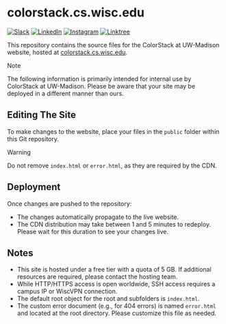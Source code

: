 # colorstack.cs.wisc.edu

[![Slack](https://img.shields.io/badge/slack-%23seatunnel-4f8eba?logo=slack)](https://join.slack.com/t/colorstackosu/shared_invite/zt-2pm3rbsc0-d25NkeW0B14YIEHclyJsVg)
[![LinkedIn](https://img.shields.io/badge/ColorStack%20at%20UW--Madison-0077B5?style=for-the-badge&logo=linkedin&logoColor=white&style=flat-square)](https://www.linkedin.com/company/colorstack-at-uw-madison)
[![Instagram](https://img.shields.io/badge/colorstackatuw-E4405F?style=for-the-badge&logo=instagram&logoColor=white&style=flat-square)](https://instagram.com/colorstackatuw)
[![Linktree](https://img.shields.io/badge/colorstackatuw-39E09B?style=for-the-badge&logo=linktree&logoColor=white&style=flat-square)](https://linktr.ee/colorstackatuw)

This repository contains the source files for the ColorStack at UW-Madison website, hosted at [colorstack.cs.wisc.edu](https://colorstack.cs.wisc.edu/).

> [!NOTE]
> The following information is primarily intended for internal use by ColorStack at UW-Madison. Please be aware that your site may be deployed in a different manner than ours.

## Editing The Site

To make changes to the website, place your files in the `public` folder within this Git repository.

> [!WARNING]
> Do not remove `index.html` or `error.html`, as they are required by the CDN.

## Deployment

Once changes are pushed to the repository:

- The changes automatically propagate to the live website.
- The CDN distribution may take between 1 and 5 minutes to redeploy. Please wait for this duration to see your changes live.

## Notes

- This site is hosted under a free tier with a quota of 5 GB. If additional resources are required, please contact the hosting team.
- While HTTP/HTTPS access is open worldwide, SSH access requires a campus IP or WiscVPN connection.
- The default root object for the root and subfolders is `index.html`.
- The custom error document (e.g., for 404 errors) is named `error.html` and located at the root directory. Please customize this file as needed.
